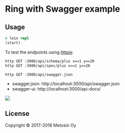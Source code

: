 # Ring with Swagger example

## Usage

```clj
> lein repl
(start)
```

To test the endpoints using [httpie](https://httpie.org/):

```bash
http GET :3000/api/schema/plus x==1 y==20
http GET :3000/api/spec/plus x==1 y==20

http GET :3000/api/swagger.json
```

* swagger.json: http://localhost:3000/api/swagger.json
* swagger-ui: http://localhost:3000/api-docs/

<img src="https://raw.githubusercontent.com/metosin/reitit/master/examples/ring-swagger/swagger.png" />

## License

Copyright © 2017-2018 Metosin Oy
